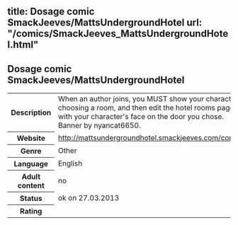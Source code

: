 title: Dosage comic SmackJeeves/MattsUndergroundHotel
url: "/comics/SmackJeeves_MattsUndergroundHotel.html"
---
Dosage comic SmackJeeves/MattsUndergroundHotel
-----------------------------------------

<table class="comicinfo">
<tr>
<th>Description</th><td>When an author joins, you MUST show your character choosing a room, and then edit the hotel rooms page with your character's face on the door you chose. Banner by nyancat6650.</td>
</tr>
<tr>
<th>Website</th><td><a href="http://mattsundergroundhotel.smackjeeves.com/comics/">http://mattsundergroundhotel.smackjeeves.com/comics/</a></td>
</tr>
<tr>
<th>Genre</th><td>Other</td>
</tr>
<tr>
<th>Language</th><td>English</td>
</tr>
<tr>
<th>Adult content</th><td>no</td>
</tr>
<tr>
<th>Status</th><td>ok on 27.03.2013</td>
</tr>
<tr>
<th>Rating</th><td><div class="g-plusone" data-size="standard" data-annotation="bubble"
 data-href="http://mattsundergroundhotel.smackjeeves.com/comics/"></div></td>
</tr>
</table>
<script type="text/javascript">
  (function() {
    var po = document.createElement('script'); po.type = 'text/javascript'; po.async = true;
    po.src = 'https://apis.google.com/js/plusone.js';
    var s = document.getElementsByTagName('script')[0]; s.parentNode.insertBefore(po, s);
  })();
</script>
